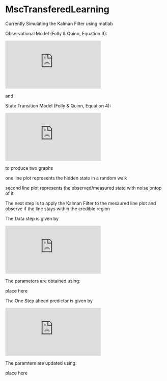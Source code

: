 # MscTransferedLearning

Currently Simulating the Kalman Filter using matlab

Observational Model (Folly & Quinn, Equation 3):

![observation model|f(x_{i}|z_{i}) = N(Hz_{i},\Sigma_{x})](https://latex.codecogs.com/gif.latex?f%28x_%7Bi%7D%7Cz_%7Bi%7D%29%20%3D%20N%28Hz_%7Bi%7D%2C%5CSigma_%7Bx%7D%29)

and

State Transition Model (Folly & Quinn, Equation 4):

![state transition model|f(z_{i+1}|z_{i}) = N(Az_{i},\Sigma_{z})](https://latex.codecogs.com/gif.latex?f%28z_%7Bi&plus;1%7D%7Cz_%7Bi%7D%29%20%3D%20N%28Az_%7Bi%7D%2C%5CSigma_%7Bz%7D%29)

to produce two graphs

one line plot represents the hidden state in a random walk

second line plot represents the observed/measured state with noise ontop of it

The next step is to apply the Kalman Filter to the mesaured line plot and observe if the line stays within the credible region

The Data step is given by

![Data Step|f(z_{i}|x_{i}) = N(\mu_{i},D_{i})](https://latex.codecogs.com/gif.latex?f%28z_%7Bi%7D%7Cx_%7Bi%7D%29%20%3D%20N%28%5Cmu_%7Bi%7D%2CD_%7Bi%7D%29)

The parameters are obtained using:

place here

The One Step ahead predictor is given by

![One Step Ahead|f(z_{i+1}|x_{i}) = N(m_{i+1},T_{i+1})](https://latex.codecogs.com/gif.latex?f%28z_%7Bi&plus;1%7D%7Cx_%7Bi%7D%29%20%3D%20N%28m_%7Bi&plus;1%7D%2CT_%7Bi&plus;1%7D%29)


The paramters are updated using:

place here
